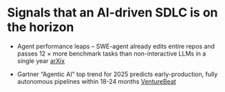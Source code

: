 # Signals that an AI-driven SDLC is on the horizon

- Agent performance leaps – SWE-agent already edits entire repos and passes 12 × more benchmark tasks than non-interactive LLMs in a single year
[arXix](https://arxiv.org/abs/2405.15793)

- Gartner “Agentic AI” top trend for 2025 predicts early-production, fully autonomous pipelines within 18-24 months [VentureBeat](https://venturebeat.com/ai/the-tireless-teammate-how-agentic-ai-is-reshaping-development-teams)
